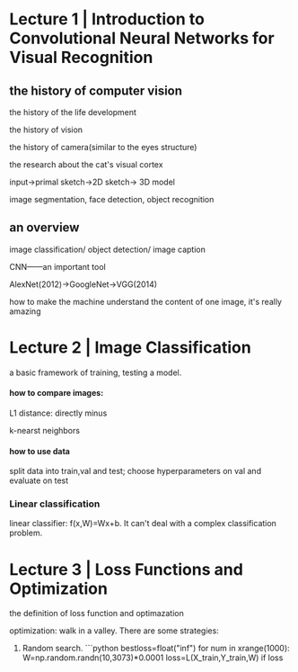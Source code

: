 # Lecture 1 | Introduction to Convolutional Neural Networks for Visual Recognition

## the history of computer vision
the history of the life development

the history of vision

the history of camera(similar to the eyes structure)

the research about the cat's visual cortex

input->primal sketch->2D sketch-> 3D model

image segmentation, face detection, object recognition

## an overview
image classification/ object detection/ image caption

CNN——an important tool

AlexNet(2012)->GoogleNet->VGG(2014)

how to make the machine understand the content of one image, it's really amazing

# Lecture 2 | Image Classification
 a basic framework of training, testing a model.

#### how to compare images:

L1 distance: directly minus 

k-nearst neighbors

#### how to use data

split data into train,val and test; choose hyperparameters on val and evaluate on test

### Linear classification
linear classifier: f(x,W)=Wx+b. It can't deal with a complex classification problem.

# Lecture 3 | Loss Functions and Optimization

the definition of loss function and optimazation

optimization: walk in a valley. There are some strategies:
<ol>
<li>Random search. 
```python
bestloss=float("inf")
	for num in xrange(1000):
		W=np.random.randn(10,3073)*0.0001
		loss=L(X_train,Y_train,W)
		if loss<bestloss:
			bestloss=loss
			bestW=W
```

</li>

</ol>

 










